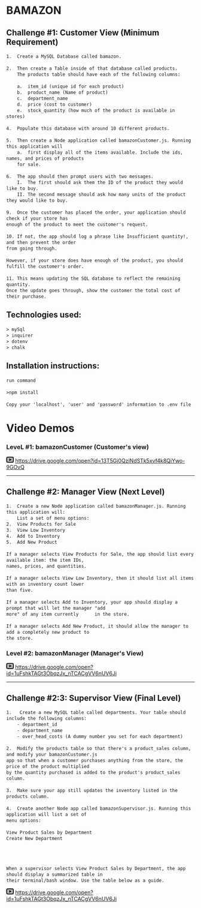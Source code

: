 # BAMAZON

## Challenge #1: Customer View (Minimum Requirement)

    1.  Create a MySQL Database called bamazon.

    2.  Then create a Table inside of that database called products.
        The products table should have each of the following columns:

        a.  item_id (unique id for each product)
        b.  product_name (Name of product)
        c.  department_name
        d.  price (cost to customer)
        e.  stock_quantity (how much of the product is available in stores)

    4.  Populate this database with around 10 different products.

    5.  Then create a Node application called bamazonCustomer.js. Running this application will
        a.  first display all of the items available. Include the ids, names, and prices of products 
        for sale.

    6.  The app should then prompt users with two messages.
        I.  The first should ask them the ID of the product they would like to buy.
        II. The second message should ask how many units of the product they would like to buy.

    9.  Once the customer has placed the order, your application should check if your store has 
    enough of the product to meet the customer's request.

    10. If not, the app should log a phrase like Insufficient quantity!, and then prevent the order 
    from going through.

    However, if your store does have enough of the product, you should fulfill the customer's order.

    11. This means updating the SQL database to reflect the remaining quantity.
    Once the update goes through, show the customer the total cost of their purchase.

## Technologies used:

    > mySql
    > inquirer
    > dotenv
    > chalk

## Installation instructions:

    run command

    >npm install

    Copy your 'localhost', 'user' and 'password' information to .env file
    
    
# Video Demos

### LeveL #1: bamazonCustomer (Customer's view)

<img src="./icons8-play-button-24.png">   https://drive.google.com/open?id=13T5Gi0QziNdSTk5xvf4k8QiYwo-9GOvQ

----------------------------------------------------------------------


## Challenge #2: Manager View (Next Level)

    1.  Create a new Node application called bamazonManager.js. Running this application will:
        List a set of menu options:
    2.  View Products for Sale
    3.  View Low Inventory
    4.  Add to Inventory
    5.  Add New Product

    If a manager selects View Products for Sale, the app should list every available item: the item IDs, 
    names, prices, and quantities.

    If a manager selects View Low Inventory, then it should list all items with an inventory count lower 
    than five.

    If a manager selects Add to Inventory, your app should display a prompt that will let the manager "add 
    more" of any item currently      in the store.

    If a manager selects Add New Product, it should allow the manager to add a completely new product to 
    the store.



### Level #2: bamazonManager (Manager's View)

<img src="./icons8-play-button-24.png">   https://drive.google.com/open?id=1uFshkTAGt3ObqzJx_nTCACgVV6nUV6Ji

----------------------------------------------------------------------

## Challenge #2:3: Supervisor View (Final Level)


    1.   Create a new MySQL table called departments. Your table should include the following columns:
        - department_id
        - department_name
        - over_head_costs (A dummy number you set for each department)

    2.  Modify the products table so that there's a product_sales column, and modify your bamazonCustomer.js 
    app so that when a customer purchases anything from the store, the price of the product multiplied 
    by the quantity purchased is added to the product's product_sales column.

    3.  Make sure your app still updates the inventory listed in the products column.

    4.  Create another Node app called bamazonSupervisor.js. Running this application will list a set of 
    menu options:

    View Product Sales by Department
    Create New Department




    When a supervisor selects View Product Sales by Department, the app should display a summarized table in 
    their terminal/bash window. Use the table below as a guide.

<img src="./icons8-play-button-24.png">   https://drive.google.com/open?id=1uFshkTAGt3ObqzJx_nTCACgVV6nUV6Ji
